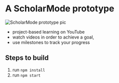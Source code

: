 # A ScholarMode prototype
![ScholarMode prototype pic](https://user-images.githubusercontent.com/81525750/145179159-b4eb8338-e17a-4117-a3ad-c9f9636b7259.png)
- project-based learning on YouTube
- watch videos in order to achieve a goal, 
- use milestones to track your progress


## Steps to build 
1. run `npm install` 
2. run `npm start`
